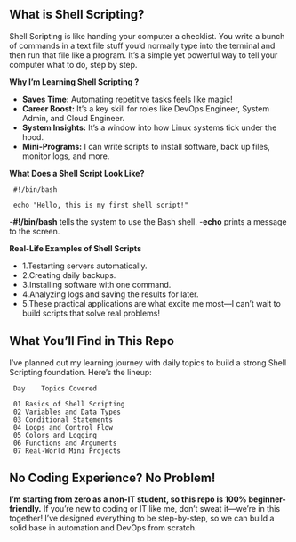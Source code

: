 ## What is Shell Scripting?

Shell Scripting is like handing your computer a checklist. You write a bunch of commands in a text file stuff you’d normally type into the terminal and then run that file like a program. It’s a simple yet powerful way to tell your computer what to do, step by step.

**Why I’m Learning Shell Scripting ?**

- **Saves Time:** Automating repetitive tasks feels like magic! 
- **Career Boost:** It’s a key skill for roles like DevOps Engineer, System Admin, and Cloud Engineer. 
- **System Insights:** It’s a window into how Linux systems tick under the hood. 
- **Mini-Programs:** I can write scripts to install software, back up files, monitor logs, and more. 


 
**What Does a Shell Script Look Like?**

     #!/bin/bash

     echo "Hello, this is my first shell script!"

-**#!/bin/bash** tells the system to use the Bash shell.
-**echo** prints a message to the screen.


**Real-Life Examples of Shell Scripts**

- 1.Testarting servers automatically.
- 2.Creating daily backups.
- 3.Installing software with one command.
- 4.Analyzing logs and saving the results for later.
- 5.These practical applications are what excite me most—I can’t wait to build scripts that solve real problems!

## What You’ll Find in This Repo

I’ve planned out my learning journey with daily topics to build a strong Shell Scripting foundation. Here’s the lineup:


     Day	Topics Covered

     01	Basics of Shell Scripting
     02	Variables and Data Types
     03	Conditional Statements
     04	Loops and Control Flow
     05	Colors and Logging
     06	Functions and Arguments
     07	Real-World Mini Projects

## No Coding Experience? No Problem!

**I’m starting from zero as a non-IT student, so this repo is 100% beginner-friendly.** If you’re new to coding or IT like me, don’t sweat it—we’re in this together! I’ve designed everything to be step-by-step, so we can build a solid base in automation and DevOps from scratch. 